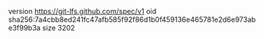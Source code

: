 version https://git-lfs.github.com/spec/v1
oid sha256:7a4cbb8ed241fc47afb585f92f86d1b0f459136e465781e2d6e973abe3f99b3a
size 3202
